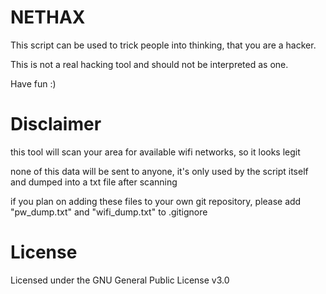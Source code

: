 # NETHAX

This script can be used to trick people into thinking, that you are a hacker.

This is not a real hacking tool and should not be interpreted as one.

Have fun :)



# Disclaimer

this tool will scan your area for available wifi networks, so it looks legit

none of this data will be sent to anyone, it's only used by the script itself and dumped into a txt file after scanning

if you plan on adding these files to your own git repository, please add "pw_dump.txt" and "wifi_dump.txt" to .gitignore



# License

Licensed under the GNU General Public License v3.0
